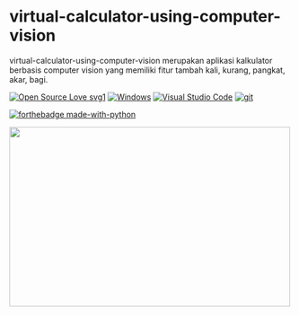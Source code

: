 # virtual-calculator-using-computer-vision
virtual-calculator-using-computer-vision merupakan aplikasi kalkulator berbasis computer vision yang memiliki fitur tambah kali, kurang, pangkat, akar, bagi.

[![Open Source Love svg1](https://badges.frapsoft.com/os/v1/open-source.svg?v=103)](https://github.com/ellerbrock/open-source-badges/)
[![Windows](https://badgen.net/badge/icon/windows?icon=windows&label)](https://microsoft.com/windows/)
[![Visual Studio Code](https://img.shields.io/badge/--007ACC?logo=visual%20studio%20code&logoColor=ffffff)](https://code.visualstudio.com/)
[![git](https://badgen.net/badge/icon/git?icon=git&label)](https://git-scm.com)

[![forthebadge made-with-python](http://ForTheBadge.com/images/badges/made-with-python.svg)](https://www.python.org/)



<p><img align="center" alat="gif" src="https://github.com/IrwanZamroni/virtual-calculator-using-computer-vision/blob/main/ezgif.com-gif-maker%20(1).gif" width="500" height="320" /><p>
